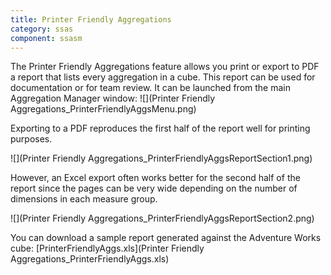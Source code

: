 ```yaml
---
title: Printer Friendly Aggregations
category: ssas
component: ssasm
---
```


The Printer Friendly Aggregations feature allows you print or export to PDF a report that lists every aggregation in a cube. This report can be used for documentation or for team review. It can be launched from the main Aggregation Manager window:
![](Printer Friendly Aggregations_PrinterFriendlyAggsMenu.png)

Exporting to a PDF reproduces the first half of the report well for printing purposes.

![](Printer Friendly Aggregations_PrinterFriendlyAggsReportSection1.png)

However, an Excel export often works better for the second half of the report since the pages can be very wide depending on the number of dimensions in each measure group.

![](Printer Friendly Aggregations_PrinterFriendlyAggsReportSection2.png)

You can download a sample report generated against the Adventure Works cube: [PrinterFriendlyAggs.xls](Printer Friendly Aggregations_PrinterFriendlyAggs.xls)